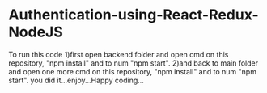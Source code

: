# Authentication-using-React-Redux-NodeJS
To run this code 
1)first open backend folder and open cmd on this repository, "npm install" and to num  "npm start".
2)and back to main folder and open one more cmd on this repository, "npm install" and to num  "npm start".
you did it...enjoy...Happy coding...

